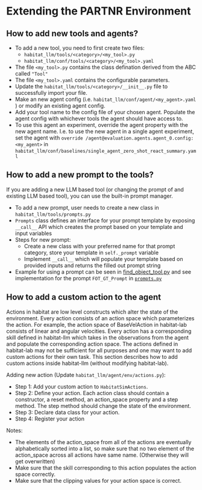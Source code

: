 # Extending the PARTNR Environment
## How to add new tools and agents?

- To add a new tool, you need to first create two files:
    - ``habitat_llm/tools/<category>/<my_tool>.py``
    - ``habitat_llm/conf/tools/<category>/<my_tool>.yaml``
- The file ``<my_tool>.py`` contains the class defination derived from the ABC called ``"Tool"``
- The file ``<my_tool>.yaml`` contains the configurable parameters.
- Update the ``habitat_llm/tools/<category>/__init__.py`` file to successfully import your file.
- Make an new agent config (i.e. ``habitat_llm/conf/agent/<my_agent>.yaml`` ) or modify an existing agent config.
- Add your tool name to the config file of your chosen agent. Populate the agent config with whichever tools the agent should have access to.
- To use this agent an experiment, override the agent property with the new agent name. I.e. to use the new agent in a single agent experiment, set the agent with `override /agent@evaluation.agents.agent_0.config: <my_agent>` in ``habitat_llm/conf/baselines/single_agent_zero_shot_react_summary.yaml``

## How to add a new prompt to the tools?
If you are adding a new LLM based tool (or changing the prompt of and existing LLM based tool), you can use the built-in prompt manager.

- To add a new prompt, user needs to create a new class in
  `habitat_llm/tools/prompts.py`
- `Prompts` class defines an interface for your prompt template by exposing
  `__call__` API which creates the prompt based on your template and input variables
- Steps for new prompt:
  - Create a new class with your preferred name for that prompt category, store your template in `self._prompt` variable
  - Implement `__call__` which will populate your template based on provided inputs and returns the filled out prompt string
- Example for using a prompt can be seen in
  [find_object_tool.py](../habitat_llm/tools/perception/find_object_tool.py) and see implementation for the prompt `FOT_GT_Prompt` in [`prompts.py`](../habitat_llm/tools/prompts.py)

## How to add a custom action to the agent

Actions in habitat are low level constructs which alter the state of the environment. Every action consists of an action space which parameterizes the action. For example, the action space of BaseVelAction in habitat-lab consists of linear and angular velocities. Every action has a corresponding skill defined in habitat-llm which takes in the observations from the agent and populate the corresponding action space. The actions defined in habitat-lab may not be sufficient for all purposes and one may want to add custom actions for their own task. This section describes how to add custom actions inside habitat-llm (without modifying habitat-lab).

Adding new action (Update ``habitat_llm/agent/env/actions.py``):
- Step 1: Add your custom action to ``HabitatSimActions``.
- Step 2: Define your action. Each action class should contain a constructor, a reset method, an action_space property and a step method. The step method should change the state of the environment.
- Step 3: Declare data class for your action.
- Step 4: Register your action

Notes:
- The elements of the action_space from all of the actions are eventually alphabetically sorted into a list, so make sure that no two element of the action_space across all actions have same name. (Otherwise they will get overwritten)
- Make sure that the skill corresponding to this action populates the action space correctly.
- Make sure that the clipping values for your action space is correct.
